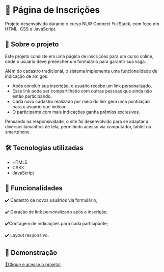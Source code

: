 <h1>📌 Página de Inscrições</h1>

<p>Projeto desenvolvido durante o curso NLW Connect FullStack, com foco em HTML, CSS e JavaScript.</p>

<h2>📖 Sobre o projeto</h2>

<p>Este projeto consiste em uma página de inscrições para um curso online, onde o usuário deve preencher um formulário para garantir sua vaga.
<p>Além do cadastro tradicional, o sistema implementa uma funcionalidade de indicação de amigos:</p>
<ul>
  <li>Após concluir sua inscrição, o usuário recebe um link personalizado.</li>
  <li>Esse link pode ser compartilhado com outras pessoas que ainda não estão participando.</li>
  <li>Cada novo cadastro realizado por meio do link gera uma pontuação para o usuário que indicou.</li>
  <li>O participante com mais indicações ganha prêmios exclusivos.</li>
</ul>

<p>Pensando na responsividade, o site foi desenvolvido para se adaptar a diversos tamanhos de tela, permitindo acesso via computador, tablet ou smartphone.</p>

<h2>🛠 Tecnologias utilizadas</h2>

<ul>
  <li>HTML5</li>
  <li>CSS3</li>
  <li>JavaScript</li>
</ul>

<h2>🎯 Funcionalidades</h2>
<p>✔️ Cadastro de novos usuários via formulário;</p>
<p>✔️ Geração de link personalizado após a inscrição;</p>
<p>✔️Contagem de indicações para cada participante;</p>
<p>✔️ Layout responsivo.</p>

<h2>📱 Demonstração</h2>
<a href="https://marianaasoares.github.io/projeto-nlw/">🔗Clique e acesse o projeto!</a>
